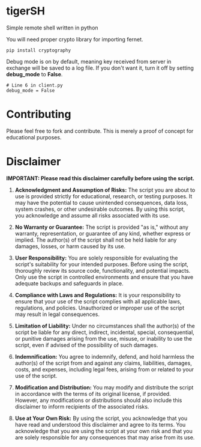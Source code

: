 # tigerSH
Simple remote shell written in python

You will need proper crypto library for importing fernet.

```
pip install cryptography
```

Debug mode is on by default, meaning key received from server in exchange will be saved to a log file.
If you don't want it, turn it off by setting **debug_mode** to **False**.

```
# Line 6 in client.py
debug_mode = False
```

# Contributing
Please feel free to fork and contribute. This is merely a proof of concept for educational purposes.

# Disclaimer

**IMPORTANT: Please read this disclaimer carefully before using the script.**

1. **Acknowledgment and Assumption of Risks:**
   The script you are about to use is provided strictly for educational, research, or testing purposes. It may have the potential to cause unintended consequences, data loss, system crashes, or other undesirable outcomes. By using this script, you acknowledge and assume all risks associated with its use.

2. **No Warranty or Guarantee:**
   The script is provided "as is," without any warranty, representation, or guarantee of any kind, whether express or implied. The author(s) of the script shall not be held liable for any damages, losses, or harm caused by its use.

3. **User Responsibility:**
   You are solely responsible for evaluating the script's suitability for your intended purposes. Before using the script, thoroughly review its source code, functionality, and potential impacts. Only use the script in controlled environments and ensure that you have adequate backups and safeguards in place.

4. **Compliance with Laws and Regulations:**
   It is your responsibility to ensure that your use of the script complies with all applicable laws, regulations, and policies. Unauthorized or improper use of the script may result in legal consequences.

5. **Limitation of Liability:**
   Under no circumstances shall the author(s) of the script be liable for any direct, indirect, incidental, special, consequential, or punitive damages arising from the use, misuse, or inability to use the script, even if advised of the possibility of such damages.

6. **Indemnification:**
   You agree to indemnify, defend, and hold harmless the author(s) of the script from and against any claims, liabilities, damages, costs, and expenses, including legal fees, arising from or related to your use of the script.

7. **Modification and Distribution:**
   You may modify and distribute the script in accordance with the terms of its original license, if provided. However, any modifications or distributions should also include this disclaimer to inform recipients of the associated risks.

8. **Use at Your Own Risk:**
   By using the script, you acknowledge that you have read and understood this disclaimer and agree to its terms. You acknowledge that you are using the script at your own risk and that you are solely responsible for any consequences that may arise from its use.


